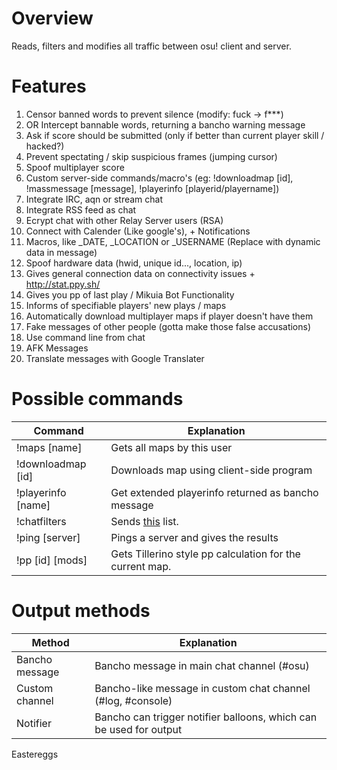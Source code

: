 # Overview
Reads, filters and modifies all traffic between osu! client and server.

# Features
1. Censor banned words to prevent silence (modify: fuck -> f***)
1. OR Intercept bannable words, returning a bancho warning message
1. Ask if score should be submitted (only if better than current player skill / hacked?)
1. Prevent spectating / skip suspicious frames (jumping cursor)
1. Spoof multiplayer score
1. Custom server-side commands/macro's (eg: !downloadmap [id], !massmessage [message], !playerinfo [playerid/playername])
1. Integrate IRC, aqn or stream chat
2. Integrate RSS feed as chat
3. Ecrypt chat with other Relay Server users (RSA)
4. Connect with Calender (Like google's), + Notifications
5. Macros, like _DATE, _LOCATION or _USERNAME (Replace with dynamic data in message)
6. Spoof hardware data (hwid, unique id..., location, ip)
7. Gives general connection data on connectivity issues + http://stat.ppy.sh/
8. Gives you pp of last play / Mikuia Bot Functionality
9. Informs of specifiable players' new plays / maps
10. Automatically download multiplayer maps if player doesn't have them
11. Fake messages of other people (gotta make those false accusations)
12. Use command line from chat
13. AFK Messages
14. Translate messages with Google Translater


# Possible commands
| Command           | Explanation  | 
| -------------------|-------------|
| !maps [name]       | Gets all maps by this user |
| !downloadmap [id]  | Downloads map using client-side program      |
| !playerinfo [name] | Get extended playerinfo returned as bancho message|
| !chatfilters       | Sends [this](https://gist.github.com/shavitush/798987e2fe32225b9125) list. |
| !ping [server]     | Pings a server and gives the results
| !pp [id] [mods]    | Gets Tillerino style pp calculation for the current map.|

# Output methods
Method | Explanation
--- | ---
Bancho message | Bancho message in main chat channel (#osu)
Custom channel | Bancho-like message in custom chat channel (#log, #console)
Notifier | Bancho can trigger notifier balloons, which can be used for output

Eastereggs
